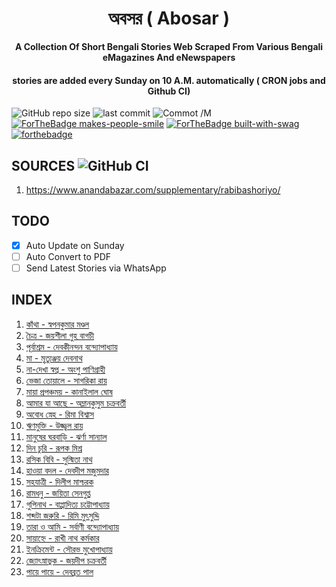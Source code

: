 <div align=center>
<p>
<h1 align=center > অবসর ( Abosar ) </h1>
</p>

**A Collection Of Short Bengali Stories Web Scraped From Various Bengali eMagazines And eNewspapers**
<h4> stories are added every Sunday on 10 A.M. automatically ( CRON jobs and Github CI) </h4>
</div>

![GitHub repo size](https://img.shields.io/github/repo-size/deep5050/Abosar?style=for-the-badge)
![last commit](https://img.shields.io/github/last-commit/deep5050/Abosar?style=for-the-badge)
![Commot /M](https://img.shields.io/github/commit-activity/m/deep5050/Abosar?style=for-the-badge)
[![ForTheBadge makes-people-smile](http://ForTheBadge.com/images/badges/makes-people-smile.svg)](http://ForTheBadge.com)
[![ForTheBadge built-with-swag](http://ForTheBadge.com/images/badges/built-with-swag.svg)](https://GitHub.com/deep5050/)
[![forthebadge](https://forthebadge.com/images/badges/made-with-javascript.svg)](https://forthebadge.com)


## SOURCES ![GitHub CI](https://github.com/deep5050/Abosar/workflows/GitHub%20CI/badge.svg)
1. https://www.anandabazar.com/supplementary/rabibashoriyo/

## TODO
- [x]  Auto Update on Sunday
- [ ]  Auto Convert to PDF
- [ ]  Send Latest Stories via WhatsApp

## INDEX
1.  [ কাঁথা - স্বপনকুমার মণ্ডল ](./stories/rabibasariya/কাঁথা.md)
1.  [ চৈত্র - জয়শীলা গুহ বাগচী ](./stories/rabibasariya/চৈত্র.md)
1.  [ পূর্বাশ্রম - দেবকীনন্দন বন্দ্যোপাধ্যায় ](./stories/rabibasariya/পূর্বাশ্রম.md)
1.  [ মা - মৃত্যুঞ্জয় দেবনাথ ](./stories/rabibasariya/মা.md)
1.  [ না-দেখা স্বপ্ন - অংশু পাণিগ্রাহী ](./stories/rabibasariya/না-দেখা-স্বপ্ন.md)
1.  [ ভেজা তোয়ালে - সাগরিকা রায় ](./stories/rabibasariya/ভেজা-তোয়ালে.md)
1.  [ মায়া প্রপঞ্চময় - কানাইলাল ঘোষ ](./stories/rabibasariya/মায়া-প্রপঞ্চময়.md)
1.  [ আমার যা আছে - অম্লানকুসুম চক্রবর্তী ](./stories/rabibasariya/আমার-যা-আছে.md)
1.  [ অবোধ স্নেহ - রিমা বিশ্বাস ](./stories/rabibasariya/অবোধ-স্নেহ.md)
1.  [ ঋণমুক্তি - উজ্জ্বল রায় ](./stories/rabibasariya/ঋণমুক্তি.md)
1.  [ মানুষের ঘরবাড়ি - ঝর্ণা সান্যাল ](./stories/rabibasariya/মানুষের-ঘরবাড়ি.md)
1.  [ দিন চুরি - রূপক মিশ্র ](./stories/rabibasariya/দিন-চুরি.md)
1.  [ রসিক বিবি - সুস্মিতা নাথ ](./stories/rabibasariya/রসিক-বিবি.md)
1.  [ হাওয়া বদল - দেবদীপ মজুমদার ](./stories/rabibasariya/হাওয়া-বদল.md)
1.  [ সহযাত্রী - দিলীপ মাশ্চরক ](./stories/rabibasariya/সহযাত্রী.md)
1.  [ রামধনু - জয়িতা সেনগুপ্ত ](./stories/rabibasariya/রামধনু.md)
1.  [ গুপিনাথ - বাপ্পাদিত্য চট্টোপাধ্যায় ](./stories/rabibasariya/গুপিনাথ.md)
1.  [ শব্দটা জরুরি - রিমি মুৎসুদ্দি ](./stories/rabibasariya/শব্দটা-জরুরি.md)
1.  [ তারা ও আমি - সর্বাণী বন্দ্যোপাধ্যায় ](./stories/rabibasariya/তারা-ও-আমি.md)
1.  [ সায়াহ্নে - রাখী নাথ কর্মকার ](./stories/rabibasariya/সায়াহ্নে.md)
1.  [ ইনক্রিমেন্ট - সৌরভ মুখোপাধ্যায় ](./stories/rabibasariya/ইনক্রিমেন্ট.md)
1.  [ জ্যোৎস্নাভুক - জয়দীপ চক্রবর্তী ](./stories/rabibasariya/জ্যোৎস্নাভুক.md)
1.  [ পায়ে পায়ে - দেবব্রত পাল ](./stories/rabibasariya/পায়ে-পায়ে.md)
